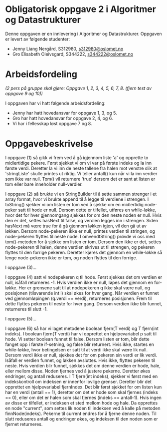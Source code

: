 # Obligatorisk oppgave 2 i Algoritmer og Datastrukturer

Denne oppgaven er en innlevering i Algoritmer og Datastrukturer. 
Oppgaven er levert av følgende studenter:
* Jenny Liang Nergård, S312980, s312980@oslomet.no
* Gro Elisabeth Oleivsgard, S344222, s344222@oslomet.no

# Arbeidsfordeling

*(2 pers på gruppe skal gjøre: Oppgave 1, 2, 3, 4, 5, 6, 7, 8. (fjern test av oppgave 9 og 10))*

I oppgaven har vi hatt følgende arbeidsfordeling:
* Jenny har hatt hovedansvar for oppgave 1, 3, og 5. 
* Gro har hatt hovedansvar for oppgave 2, 4, og 6. 
* Vi har i fellesskap løst oppgave 7 og 8. 

# Oppgavebeskrivelse

I oppgave (1) så gikk vi frem ved å gå igjennom liste 'a' og opprette to midlertidige pekere. Først sjekket vi om vi 
var på første indeks og la inn første verdi. Deretter la vi inn de neste tallene fra halen mot venstre slik at 
'stringListe' skulle printes ut riktig. Vi teller antall() kun når vi la inn verdier som ikke var null. Tom() vil 
returnere 'true' dersom det er sant at listen er tom eller bare inneholder null-verdier.

I oppgave (2) så brukte vi en StringBuilder til å sette sammen strenger i et array format, hvor vi brukte append til å legge til verdiene i strengen. I toString() sjekker vi om listen er tom ved å sjekke om en midlertidig node-peker satt til hode er null. Dersom dette er tilfellet, utføres en while-løkke, hvor det for hver gjennomgang sjekkes for om den neste noden er null. Hvis den er det, settes hasNext til false, og verdien legges inn i strengen. Siden hasNext må være true for å gå gjennom løkken igjen, vil den gå ut av løkken. Dersom node-pekeren ikke er null, printes verdien til stringen, og node-pekeren flyttes til neste node. I omvendtString() prøvde vi oss med tom()-metoden for å sjekke om listen er tom. Dersom den ikke er det, settes node-pekeren til halen, denne verdien skrives ut til strengen, og pekeren flyttes til den forrige pekeren. Deretter kjøres det gjennom en while-løkke så lenge node-pekeren ikke er tom, og noden flyttes til den forrige. 

I oppgave (3)...

I oppgave (4) satt vi nodepekeren q til hode. Først sjekkes det om verdien er null, isåfall returneres -1. Hvis verdien ikke er null, løpes det gjennom en for-løkke. Her er grensene satt til at nodepekeren q ikke skal være null, og posisjonen (tilsvarende int i) skal økes for hver gang. Når verdien er funnet ved gjennomløpingen (q.verdi == verdi), returneres posisjonen. Frem til dette flyttes pekeren til neste for hver gang. Dersom verdien ikke blir funnet, returneres til slutt -1. 


I oppgave (5)...


I oppgave (6) så har vi laget metodene boolean fjern(T verdi) og T fjern(int indeks). I boolean fjern(T verdi) har vi opprettet en hjelpevariabel p satt til hode. Vi setter boolean funnet til false. Dersom listen er tom, blir dette fanget opp i første if-setning, og false blir returnert. Hvis ikke, startes en while-løkke, hvor betingelsen er satt til at verdi ikke skal være lik null. Dersom verdi ikke er null, sjekkes det for om pekeren sin verdi er lik verdi. Isåfall er verdien funnet, og løkken avsluttes. Hvis ikke, flyttes pekeren til neste. Hvis verdien blir funnet, sjekkes det om denne verdien er hode, hale, eller mellom disse. Noden fjernes ved å justere pekerne. Deretter økes endringer, og antall reduseres. I T fjern(int indeks), sjekker vi først med en indekskontroll om indeksen er innenfor lovlige grenser. Deretter blir det opprettet en hjelpevariabel fjernIndex. Det blir først sjekket for om listen kun har en verdi (antall == 1), deretter om det er hode som skal fjernes (indeks == 0), eller om det er halen som skal fjernes (indeks == antall-1). Hvis ingen av disse er tilfellet, er indeksen et sted mellom hode og hale. Da opprettes en node "current", som settes lik noden til indeksen ved å kalle på metoden finnNode(indeks). Pekerne til current endres for å fjerne denne noden. Til slutt reduseres antall og endringer økes, og indeksen til den noden som er fjernet returneres. 
